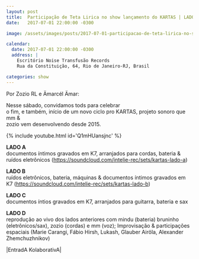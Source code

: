 ```yaml
---
layout: post
title:  Participação de Teta Lirica no show lançamento do KARTAS | LADO D no Escritório
date:   2017-07-01 22:00:00 -0300

image: /assets/images/posts/2017-07-01-participacao-de-teta-lirica-no-show-lancamento-do-kartas-lado-d-no-escritorio/flyer.jpg

calendar:
  date: 2017-07-01 22:00:00 -0300
  address: |
    Escritório Noise Transfusão Records
    Rua da Constituição, 64, Rio de Janeiro-RJ, Brasil

categories: show
---
```


Por Zozio RL e Ämarcél Ämar:  
  
Nesse sábado, convidamos tods para celebrar  
o fim, e também, início de um novo ciclo pro KARTAS, projeto sonoro que mm &  
zozio vem desenvolvendo desde 2015.

{% include youtube.html id='Q1mHUansjnc' %}

**LADO A**  
documentos íntimos gravados em K7, arranjados para cordas, bateria & ruídos
eletrônicos (<https://soundcloud.com/intelie-rec/sets/kartas-lado-a>)

**LADO B**  
ruídos eletrônicos, bateria, máquinas & documentos íntimos gravados em K7
(<https://soundcloud.com/intelie-rec/sets/kartas-lado-b>)

**LADO C**  
documentos íntios gravados em K7, arranjados para guitarra, bateria e sax

**LADO D**  
reprodução ao vivo dos lados anteriores com mindu (bateria) bruninho
(eletrônicos/sax), zozio (cordas) e mm (voz); Improvisação & participações
espaciais (Marie Carangi, Fábio Hirsh, Lukash, Glauber Airöla, Alexander
Zhemchuzhnikov)

|EntradA KolaborativA|
